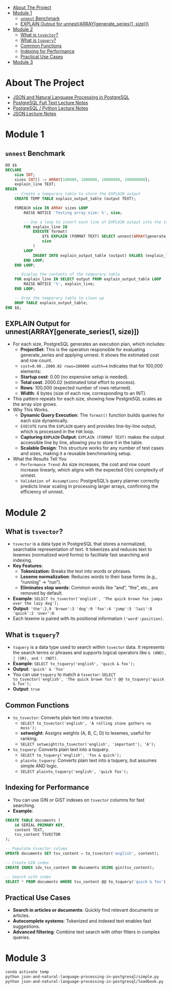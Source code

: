 - [About The Project](#about-the-project)
- [Module 1](#module-1)
  - [`unnest` Benchmark](#unnest-benchmark)
  - [EXPLAIN Output for unnest(ARRAY\[generate_series(1, size)\])](#explain-output-for-unnestarraygenerate_series1-size)
- [Module 2](#module-2)
  - [What is `tsvector`?](#what-is-tsvector)
  - [What is `tsquery`?](#what-is-tsquery)
  - [Common Functions](#common-functions)
  - [Indexing for Performance](#indexing-for-performance)
  - [Practical Use Cases](#practical-use-cases)
- [Module 3](#module-3)

# About The Project

- [JSON and Natural Language Processing in PostgreSQL](https://www.coursera.org/learn/json-natural-language-processing-postgresql)
- [PostgreSQL Full Text Lecture Notes](https://www.pg4e.com/lectures/05-FullText.php)
- [PostgreSQL / Python Lecture Notes](https://www.pg4e.com/lectures/06-Python.php)
- [JSON Lecture Notes](https://www.pg4e.com/lectures/06-JSON.php)

# Module 1

## `unnest` Benchmark

```sql
DO $$
DECLARE
    size INT;
    sizes INT[] := ARRAY[100000, 1000000, 10000000, 100000000];
    explain_line TEXT;
BEGIN
    -- Create a temporary table to store the EXPLAIN output
    CREATE TEMP TABLE explain_output_table (output TEXT);

    FOREACH size IN ARRAY sizes LOOP
        RAISE NOTICE 'Testing array size: %', size;

        -- Use a loop to insert each line of EXPLAIN output into the table
        FOR explain_line IN
            EXECUTE format(
                $f$ EXPLAIN (FORMAT TEXT) SELECT unnest(ARRAY[generate_series(1, %s)]) $f$,
                size
            )
        LOOP
            INSERT INTO explain_output_table (output) VALUES (explain_line);
        END LOOP;
    END LOOP;

    -- Display the contents of the temporary table
    FOR explain_line IN SELECT output FROM explain_output_table LOOP
        RAISE NOTICE '%', explain_line;
    END LOOP;

    -- Drop the temporary table to clean up
    DROP TABLE explain_output_table;
END $$;
```

## EXPLAIN Output for unnest(ARRAY[generate_series(1, size)])

- For each size, PostgreSQL generates an execution plan, which includes:
  - **ProjectSet**: This is the operation responsible for evaluating generate_series and applying unnest. It shows the estimated cost and row count.
  - `cost=0.00..2000.02 rows=100000 width=4` indicates that for 100,000 elements:
  - **Startup cost**: 0.00 (no expensive setup is needed).
  - **Total cost**: 2000.02 (estimated total effort to process).
  - **Rows**: 100,000 (expected number of rows returned).
  - **Width**: 4 bytes (size of each row, corresponding to an INT).
- This pattern repeats for each size, showing how PostgreSQL scales as the array size grows.
- Why This Works.
  - **Dynamic Query Execution**: The `format()` function builds queries for each size dynamically.
  - `EXECUTE` runs the `EXPLAIN` query and provides line-by-line output, which is processed in the `FOR` loop.
  - **Capturing `EXPLAIN` Output**: `EXPLAIN (FORMAT TEXT)` makes the output accessible line by line, allowing you to store it in the table.
  - **Scalable Design**: This structure works for any number of test cases and sizes, making it a reusable benchmarking setup.
- What the Results Tell You
  - `Performance Trend`: As size increases, the cost and row count increase linearly, which aligns with the expected O(n) complexity of unnest.
  - `Validation of Assumptions`: PostgreSQL’s query planner correctly predicts linear scaling in processing larger arrays, confirming the efficiency of unnest.

# Module 2

## What is `tsvector`?

- `tsvector` is a data type in PostgreSQL that stores a normalized, searchable representation of text. It tokenizes and reduces text to lexemes (normalized word forms) to facilitate fast searching and indexing.
- **Key Features**:
  - **Tokenization**: Breaks the text into words or phrases.
  - **Lexeme normalization**: Reduces words to their base forms (e.g., “running” → “run”).
  - **Eliminates stop words**: Common words like “and”, “the”, etc., are removed by default.
- **Example**: `SELECT to_tsvector('english', 'The quick brown fox jumps over the lazy dog');`
- **Output**: `'the':2,9 'brown':3 'dog':9 'fox':4 'jump':5 'lazi':8 'quick':2 'over':6`
- Each lexeme is paired with its positional information `('word':position)`.

## What is `tsquery`?

- `tsquery` is a data type used to search within `tsvector` data. It represents the search terms or phrases and supports logical operators like `& (AND), | (OR), and ! (NOT)`.
- **Example**: `SELECT to_tsquery('english', 'quick & fox');`
- **Output**: `'quick' & 'fox'`
- You can use `tsquery` to match a `tsvector`: `SELECT to_tsvector('english', 'The quick brown fox') @@ to_tsquery('quick & fox');`
- **Output**: `true`

## Common Functions

- `to_tsvector`: Converts plain text into a tsvector.
  - `SELECT to_tsvector('english', 'A rolling stone gathers no moss');`
  - **setweight**: Assigns weights (A, B, C, D) to lexemes, useful for ranking.
  - `SELECT setweight(to_tsvector('english', 'important'), 'A');`
- `to_tsquery`: Converts plain text into a tsquery.
  - `SELECT to_tsquery('english', 'fox & quick');`
  - `plainto_tsquery`: Converts plain text into a tsquery, but assumes simple AND logic.
  - `SELECT plainto_tsquery('english', 'quick fox');`

## Indexing for Performance

- You can use GIN or GiST indexes on `tsvector` columns for fast searching.
- **Example**:

```sql
CREATE TABLE documents (
    id SERIAL PRIMARY KEY,
    content TEXT,
    tsv_content TSVECTOR
);

-- Populate tsvector column
UPDATE documents SET tsv_content = to_tsvector('english', content);

-- Create GIN index
CREATE INDEX idx_tsv_content ON documents USING gin(tsv_content);

-- Search with index
SELECT * FROM documents WHERE tsv_content @@ to_tsquery('quick & fox');
```

## Practical Use Cases

- **Search in articles or documents**: Quickly find relevant documents or articles.
- **Autocomplete systems**: Tokenized and indexed text enables fast suggestions.
- **Advanced filtering**: Combine text search with other filters in complex queries.

# Module 3

```sh
conda activate temp
python json-and-natural-language-processing-in-postgresql/simple.py
python json-and-natural-language-processing-in-postgresql/loadbook.py
```
